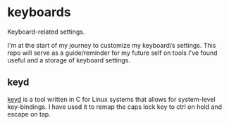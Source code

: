 # keyboards
Keyboard-related settings.

I'm at the start of my journey to customize my keyboard/s settings. This repo will serve as a guide/reminder for my future self on tools I've found useful and a storage of keyboard settings.

## keyd
[keyd](https://github.com/rvaiya/keyd/tree/master) is a tool written in C for Linux systems that allows for system-level key-bindings. I have used it to remap the caps lock key to ctrl on hold and escape on tap.
